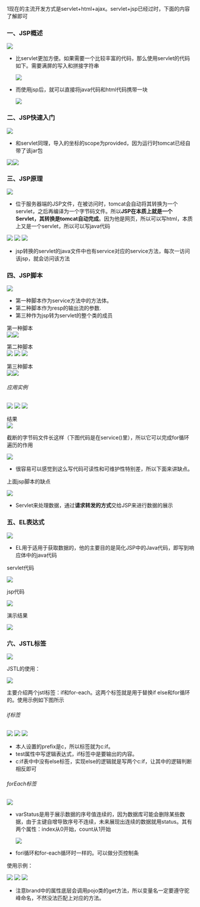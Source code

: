 1现在的主流开发方式是servlet+html+ajax。servlet+jsp已经过时，下面的内容了解即可
### 一、JSP概述

![](assets/07JSP/file-20250712162116953.png)
* 比servlet更加方便。如果需要一个比较丰富的代码，那么使用servlet的代码如下。需要满屏的写入和拼接字符串

	![](assets/07JSP/file-20250712161950290.png)

* 而使用jsp后，就可以直接将java代码和html代码携带一块

	![](assets/07JSP/file-20250712162045015.png)

### 二、JSP快速入门
![](assets/07JSP/file-20250712162851042.png)
* 和servlet同理，导入的坐标的scope为provided，因为运行时tomcat已经自带了该jar包


![](assets/07JSP/file-20250712164312477.png)![](assets/07JSP/file-20250712164335215.png)


### 三、JSP原理
![](assets/07JSP/file-20250712170539282.png)
* 位于服务器端的JSP文件，在被访问时，tomcat会自动将其转换为一个servlet，之后再编译为一个字节码文件。所以**JSP在本质上就是一个Servlet，其转换是tomcat自动完成**。因为他是网页，所以可以写html，本质上又是一个servlet，所以可以写java代码

![](assets/07JSP/file-20250712170406758.png)
![](assets/07JSP/file-20250712170706137.png)
![](assets/07JSP/file-20250712170849451.png)
* jsp转换的servlet的java文件中也有service对应的service方法，每次一访问该jsp，就会访问该方法


### 四、JSP脚本
![](assets/07JSP/file-20250712171843031.png)
* 第一种脚本作为service方法中的方法体。
* 第二种脚本作为resp的输出流的参数.
* 第三种作为jsp转为servlet的整个类的成员


第一种脚本  
![](assets/07JSP/file-20250712171102950.png)![](assets/07JSP/file-20250712171121480.png)

第二种脚本  
![](assets/07JSP/file-20250712171439404.png)
![](assets/07JSP/file-20250712171510484.png)
![](assets/07JSP/file-20250712171450943.png)

第三种脚本  
![](assets/07JSP/file-20250712171815060.png)![](assets/07JSP/file-20250712171827884.png)


###### 应用实例

![](assets/07JSP/file-20250712175114641.png)
![](assets/07JSP/file-20250712175135628.png)
![](assets/07JSP/file-20250712175035571.png)


结果  
![](assets/07JSP/file-20250712175151235.png)

截断的字节码文件长这样（下图代码是在service()里），所以它可以完成for循环遍历的作用

![](assets/07JSP/file-20250712175256018.png)
* 很容易可以感觉到这么写代码可读性和可维护性特别差，所以下面来讲缺点。

上面jsp脚本的缺点

![](assets/07JSP/file-20250713175255457.png)
* Servlet来处理数据，通过**请求转发的方式**交给JSP来进行数据的展示

###  五、EL表达式
![](assets/07JSP/file-20250713181023281.png)
* EL用于适用于获取数据的，他的主要目的是简化JSP中的Java代码，即写到响应体中的java代码

servlet代码

![](assets/07JSP/file-20250713180328656.png)

jsp代码

![](assets/07JSP/file-20250713180830906.png)

演示结果

![](assets/07JSP/file-20250713180758741.png)


### 六、JSTL标签
![](assets/07JSP/file-20250713181605235.png)

JSTL的使用：

![](assets/07JSP/file-20250713181645746.png)

主要介绍两个jstl标签：if和for-each。这两个标签就是用于替换if else和for循环的。使用示例如下图所示

###### if标签

![](assets/07JSP/file-20250713184046076.png)
![](assets/07JSP/file-20250713184104182.png)
![](assets/07JSP/file-20250713184128315.png)
* 本人设置的prefix是c，所以标签就为c:if。
* test属性中写逻辑表达式，if标签中是要输出的内容。
* c:if表中中没有else标签，实现else的逻辑就是写两个c:if，让其中的逻辑判断相反即可

###### forEach标签

![](assets/07JSP/file-20250713185755611.png)
* varStatus是用于展示数据的序号值连续的，因为数据库可能会删除某些数据，由于主键自增导致序号不连续，未来展现出连续的数据就用status。其有两个属性：index从0开始，count从1开始

	![](assets/07JSP/file-20250713190011187.png)
* fori循环和for-each循环时一样的。可以做分页控制条

使用示例：

![](assets/07JSP/file-20250713184046076.png)
![](assets/07JSP/file-20250713185517428.png)
![](assets/07JSP/file-20250713190230627.png)
* 注意brand中的属性底层会调用pojo类的get方法，所以变量名一定要遵守驼峰命名，不然没法匹配上对应的方法。


